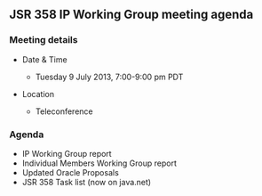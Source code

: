## JSR 358 IP Working Group meeting agenda

### Meeting details

*   Date & Time
    *   Tuesday 9 July 2013, 7:00-9:00 pm PDT

*   Location
    *   Teleconference

### Agenda

*   IP Working Group report
*   Individual Members Working Group report
*   Updated Oracle Proposals
*   JSR 358 Task list (now on java.net)